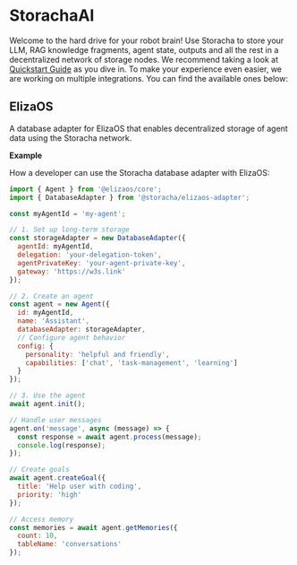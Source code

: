 # StorachaAI

Welcome to the hard drive for your robot brain! Use Storacha to store your LLM, RAG knowledge fragments, agent state, outputs and all the rest in a decentralized network of storage nodes. We recommend taking a look at [Quickstart Guide](https://docs.storacha.network/quickstart/) as you dive in. To make your experience even easier, we are working on multiple integrations. You can find the available ones below:

## ElizaOS

A database adapter for ElizaOS that enables decentralized storage of agent data using the Storacha network.

**Example**

How a developer can use the Storacha database adapter with ElizaOS:

```javascript
import { Agent } from '@elizaos/core';
import { DatabaseAdapter } from '@storacha/elizaos-adapter';

const myAgentId = 'my-agent';

// 1. Set up long-term storage
const storageAdapter = new DatabaseAdapter({ 
  agentId: myAgentId,
  delegation: 'your-delegation-token', 
  agentPrivateKey: 'your-agent-private-key', 
  gateway: 'https://w3s.link' 
});

// 2. Create an agent
const agent = new Agent({ 
  id: myAgentId,
  name: 'Assistant', 
  databaseAdapter: storageAdapter, 
  // Configure agent behavior
  config: { 
    personality: 'helpful and friendly', 
    capabilities: ['chat', 'task-management', 'learning'] 
  }
});

// 3. Use the agent
await agent.init();

// Handle user messages
agent.on('message', async (message) => {
  const response = await agent.process(message);
  console.log(response);
});

// Create goals
await agent.createGoal({
  title: 'Help user with coding',
  priority: 'high'
});

// Access memory
const memories = await agent.getMemories({
  count: 10,
  tableName: 'conversations'
});

